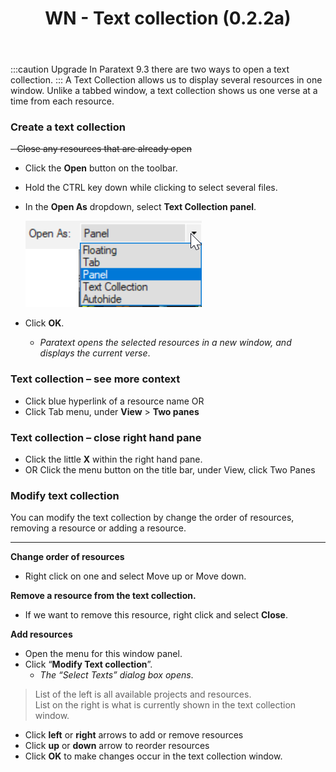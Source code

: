 ﻿---
title: WN - Text collection (0.2.2a)
---
:::caution Upgrade
In Paratext 9.3 there are two ways to open a text collection.
:::
A Text Collection allows us to display several resources in one window. Unlike a tabbed window, a text collection shows us one verse at a time from each resource.

### Create a text collection

~~-  Close any resources that are already open~~
-  Click the **Open** button on the toolbar.
-  Hold the CTRL key down while clicking to select several files.
-  In the **Open As** dropdown, select **Text Collection panel**.

    ![](../media/5aed52b12eeb9fb51d7cc2f259a4c06f.png)

-  Click **OK**.  
    -  *Paratext opens the selected resources in a new window, and displays the current verse*.

### Text collection – see more context

-  Click blue hyperlink of a resource name OR
-  Click Tab menu, under **View** \> **Two panes**

### Text collection – close right hand pane

-  Click the little **X** within the right hand pane.
-  OR Click the menu button on the title bar, under View, click Two Panes

### Modify text collection

You can modify the text collection by change the order of resources, removing a resource or adding a resource.
    
-----

**Change order of resources**

-  Right click on one and select Move up or Move down.

**Remove a resource from the text collection.**

-  If we want to remove this resource, right click and select **Close**.

**Add resources**

-  Open the menu for this window panel.
-  Click “**Modify Text collection**”.  
    -  *The “Select Texts” dialog box opens*.

>    List of the left is all available projects and resources.  
>    List on the right is what is currently shown in the text collection window.

-  Click **left** or **right** arrows to add or remove resources
-  Click **up** or **down** arrow to reorder resources
-  Click **OK** to make changes occur in the text collection window.

